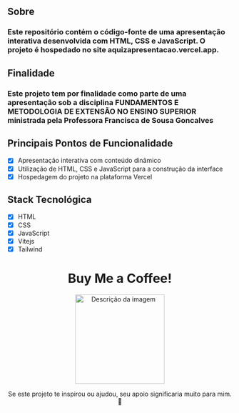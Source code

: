 ## Sobre
### Este repositório contém o código-fonte de uma apresentação interativa desenvolvida com HTML, CSS e JavaScript. O projeto é hospedado no site aquizapresentacao.vercel.app.

## Finalidade
### Este projeto tem por finalidade como parte de uma apresentação sob a disciplina FUNDAMENTOS E METODOLOGIA DE EXTENSÃO NO ENSINO SUPERIOR ministrada pela Professora Francisca de Sousa Goncalves

## Principais Pontos de Funcionalidade
- [x] Apresentação interativa com conteúdo dinâmico
- [x] Utilização de HTML, CSS e JavaScript para a construção da interface
- [x] Hospedagem do projeto na plataforma Vercel

## Stack Tecnológica
- [x] HTML
- [x] CSS
- [x] JavaScript
- [x] Vitejs
- [x] Tailwind

<div align="center">
  <h1> Buy Me a Coffee! </h1>
  <img src="https://github.com/user-attachments/assets/5afacfc7-fa9d-4456-aa47-2a747aa60b4d" alt="Descrição da imagem" width="200">
  <p> Se este projeto te inspirou ou ajudou, seu apoio significaria muito para mim. 💛 </p>
</div>
